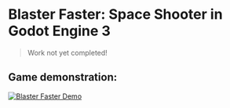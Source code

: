 # Blaster Faster: Space Shooter in Godot Engine 3 

> Work not yet completed!

## Game demonstration:
[![Blaster Faster Demo](https://media.giphy.com/media/ZEx0dWJ5Alfd8hoFVF/giphy.gif)](https://media.giphy.com/media/ZEx0dWJ5Alfd8hoFVF/giphy.mp4)
